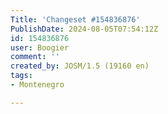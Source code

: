 ```yaml
---
Title: 'Changeset #154836876'
PublishDate: 2024-08-05T07:54:12Z
id: 154836876
user: Boogier
comment: ''
created_by: JOSM/1.5 (19160 en)
tags:
- Montenegro

---
```

